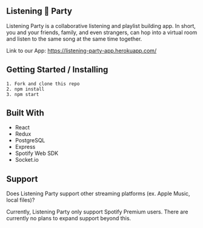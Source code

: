 ## Listening 🎉 Party

Listening Party is a collaborative listening and playlist building app. In short, you and your friends, family, and even strangers, can hop into a virtual room and listen to the same song at the same time together.

Link to our App: https://listening-party-app.herokuapp.com/


## Getting Started / Installing

```
1. Fork and clone this repo
2. npm install
3. npm start
```

## Built With

* React
* Redux
* PostgreSQL
* Express
* Spotify Web SDK
* Socket.io


## Support

Does Listening Party support other streaming platforms (ex. Apple Music, local files)?

Currently, Listening Party only support Spotify Premium users. There are currently no plans to expand support beyond this.
